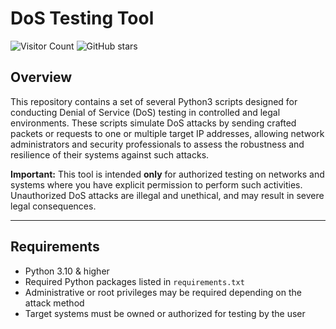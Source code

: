 # DoS Testing Tool
![Visitor Count](https://visitor-badge.laobi.icu/badge?page_id=Fattcat.DOS-PythonScapy)
![GitHub stars](https://img.shields.io/github/stars/Fattcat/DOS-PythonScapy?style=social)

## Overview

This repository contains a set of several Python3 scripts designed for conducting Denial of Service (DoS) testing in controlled and legal environments. These scripts simulate DoS attacks by sending crafted packets or requests to one or multiple target IP addresses, allowing network administrators and security professionals to assess the robustness and resilience of their systems against such attacks.

**Important:** This tool is intended **only** for authorized testing on networks and systems where you have explicit permission to perform such activities. Unauthorized DoS attacks are illegal and unethical, and may result in severe legal consequences.

---

## Requirements

- Python 3.10 & higher  
- Required Python packages listed in `requirements.txt`  
- Administrative or root privileges may be required depending on the attack method  
- Target systems must be owned or authorized for testing by the user
